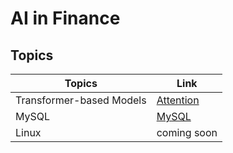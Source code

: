 AI in Finance
==============================
## Topics
|Topics                     |         Link          |
| ---                       |---                    |
|Transformer-based Models   |[Attention](./notebooks/Topic1.md) |
|MySQL                      |    [MySQL](./notebooks/MySQL.md)  |
|Linux                      |    coming soon        |

